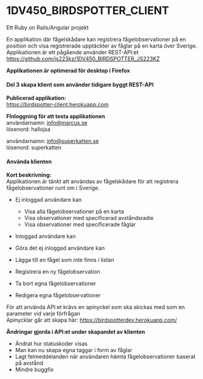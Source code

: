 # 1DV450_BIRDSPOTTER_CLIENT
Ett Ruby on Rails/Angular projekt

En applikation där fågelskådare kan registrera fågelobservationer på en position och visa registrerade upptäckter av fåglar på en karta över Sverige. Applikationen är ett pågående använder REST-API:et https://github.com/js223kz/1DV450_BIRDSPOTTER_JS223KZ

**Applikationen är optimerad för desktop i Firefox**

#### Del 3 skapa klient som använder tidigare byggt REST-API

**Publicerad applikation:**</br>
https://birdspotter-client.herokuapp.com

**FInloggning för att testa applikationen**</br>
användarnamn: info@marcus.se</br>
lösenord: hallojsa</br>

användarnamn: info@superkatten.se</br>
lösenord: superkatten</br>

#### Använda klienten

**Kort beskrivning:**</br>
Applikationen är tänkt att användas av fågelskådare för att registrera fågelobservationer runt om i Sverige.
  
  * Ej inloggad användare kan
      * Visa alla fågelobservationer på en karta
      * Visa observationer med specificerad avståndsradie
      * Visa observationer med specificerade fåglar
  
  * Inloggad användare kan
  * Göra det ej inloggad användare kan
  * Lägga till en fågel som inte finns i listan
  * Registrera en ny fågelobservation
  * Ta bort egna fågelobservationer
  * Redigera egna fågelobservationer

För att använda API:et krävs en apinyckel som ska skickas med som en parameter vid varje förfrågan</br> 
Apinycklar går att skapa här: https://birdspotterdev.herokuapp.com/

**Ändringar gjorda i API:et under skapandet av klienten**</br>
* Ändrat hur statuskoder visas
* Man kan nu skapa egna taggar i form av fåglar
* Lagt felmeddelanden när användaren hämta fågelobservationer baserat på avstånd
* Mindre buggfix
